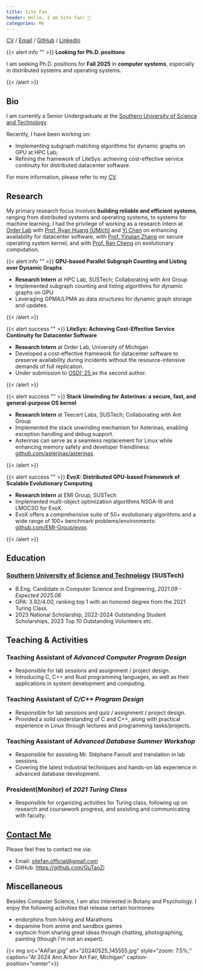 ```yaml
---
title: Site Fan
header: Hello, I am Site Fan! 👋
categories: Me
---
```


[CV](./CV_Site_Fan.pdf) / [Email](mailto:fanst2021@mail.sustech.edu.cn) / [GitHub](https://github.com/GuTaoZi) / [LinkedIn](https://www.linkedin.com/in/site-fan-322802294/)

{{< alert info "" >}}
<strong>Looking for Ph.D. positions</strong><p>I am seeking Ph.D. positions for <strong>Fall 2025</strong> in <strong>computer systems</strong>, especially in distributed systems and operating systems.</p>
{{< /alert >}}

## Bio

I am currently a Senior Undergraduate at the [Southern University of Science and Technology](sustech.edu.cn).

Recently, I have been working on: 

- Implementing subgraph matching algorithms for dynamic graphs on GPU at HPC Lab;
- Refining the framework of LiteSys: achieving cost-effective service continuity for distributed datacenter software.

For more information, please refer to my [CV](./CV_Site_Fan.pdf).

## Research

My primary research focus involves **building reliable and efficient systems**, ranging from distributed systems and operating systems, to systems for machine learning. I had the privilege of working as a research intern at [Order Lab](https://orderlab.io/) with [Prof. Ryan Huang (UMich)](https://web.eecs.umich.edu/~ryanph/) and [Yi Chen](https://chenyi.world/) on enhancing availability for datacenter software, with [Prof. Yinqian Zhang](https://yinqian.org/) on secure operating system kernel, and with [Prof. Ran Cheng](https://chengran.tech/) on evolutionary computation.

{{< alert info "" >}}
<strong>GPU-based Parallel Subgraph Counting and Listing over Dynamic Graphs</strong><ul><li><b>Research Intern</b> at HPC Lab, SUSTech; Collaborating with Ant Group</li><li>Implemented subgraph counting and listing algorithms for dynamic graphs on GPU</li><li>Leveraging GPMA/LPMA as data structures for dynamic graph storage and updates.</li></ul>
{{< /alert >}}

{{< alert success "" >}}
<strong>LiteSys: Achieving Cost-Effective Service Continuity for Datacenter Software</strong><ul><li><b>Research Intern</b> at Order Lab, University of Michigan</li><li>Developed a cost-effective framework for datacenter software to preserve availability during incidents without the resource-intensive demands of full replication.</li><li>Under submission to <a href = "https://www.usenix.org/conference/osdi25">OSDI' 25 </a>as the second author.</li></ul>
{{< /alert >}}

{{< alert success "" >}}
<strong>Stack Unwinding for Asterinas: a secure, fast, and general-purpose OS kernel</strong><ul><li><b>Research Intern</b> at Teecert Labs, SUSTech; Collaborating with Ant Group</li><li>Implemented the stack unwinding mechanism for Asterinas, enabling exception handling and debug support.</li><li>Asterinas can serve as a seamless replacement for Linux while enhancing memory safety and developer friendliness: <a href=https://github.com/asterinas/asterinas>github.com/asterinas/asterinas</a>.</li></ul>
{{< /alert >}}

{{< alert success "" >}}
<strong>EvoX: Distributed GPU-based Framework of Scalable Evolutionary Computing</strong><ul><li><b>Research Intern</b> at EMI Group, SUSTech</li><li>Implemented multi-object optimization algorithms NSGA-III and LMOCSO for EvoX.</li><li>EvoX offers a comprehensive suite of 50+ evolutionary algorithms and a wide range of 100+ benchmark problems/environments: <a href=https://github.com/EMI-Group/evox>github.com/EMI-Group/evox</a>.</li></ul>
{{< /alert >}}

## Education

### [Southern University of Science and Technology](https://sustech.edu.cn/en/) (SUSTech)

- B.Eng. Candidate in Computer Science and Engineering, *2021.09 - Expected 2025.06*
- GPA: 3.92/4.00, ranking top 1 with an honored degree from the 2021 Turing Class.
- 2023 National Scholarship, 2022-2024 Outstanding Student Scholarships, 2023 Top 10 Outstanding Volunteers etc.

## Teaching & Activities

### Teaching Assistant of *Advanced Computer Program Design* 

- Responsible for lab sessions and assignment / project design.
- Introducing C, C++ and Rust programming languages, as well as their applications in system development and computing.

### Teaching Assistant of *C/C++ Program Design* 

- Responsible for lab sessions and quiz / assignment / project design.
- Provided a solid understanding of C and C++, along with practical experience in Linux through lectures and programming tasks/projects.

### Teaching Assistant of *Advanced Database Summer Workshop*

- Responsible for assisting Mr. Stéphane Faroult and translation in lab sessions.
- Covering the latest industrial techniques and hands-on lab experience in advanced database development.

### President(Monitor) of *2021 Turing Class*

- Responsible for organizing activities for Turing class, following up on research and coursework progress, and assisting and communicating with faculty.

## [Contact Me](./contact)

 Please feel free to contact me via:

- Email: [sitefan.official@gmail.com](mailto:sitefan.official@gmail.com)
- GitHub: https://github.com/GuTaoZi

## Miscellaneous

Besides Computer Science, I am also interested in Botany and Psychology. I enjoy the following activities that release certain hormones:

- endorphins from hiking and Marathons
- dopamine from anime and sandbox games
- oxytocin from sharing great ideas through chatting, photographing, painting (though I'm not an expert). 

{{< img src="AAFair.jpg" alt="20240525_145555.jpg" style="zoom: 7.5%;" caption="At 2024 Ann Arbor Art Fair, Michigan" caption-position="center">}}

